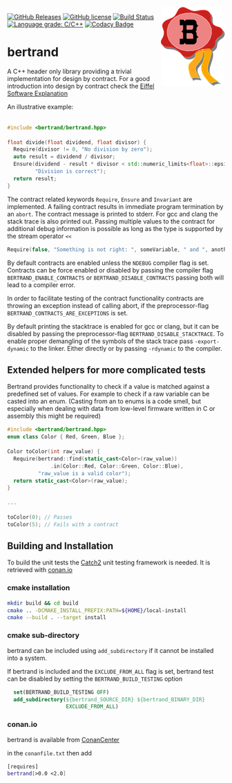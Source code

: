 <img align="right" src="bertrand_logo.png">

[![GitHub Releases](https://img.shields.io/github/release/bernedom/bertrand.svg)](https://github.com/bernedom/bertrand/releases)
[![GitHub license](https://img.shields.io/badge/license-LGPL%20v3-blue.svg)](https://raw.githubusercontent.com/bernedom/bertrand/master/LICENSE)
[![Build Status](https://github.com/bernedom/bertrand/workflows/CI/badge.svg?branch=master)](https://github.com/bernedom/bertrand/actions)
[![Language grade: C/C++](https://img.shields.io/lgtm/grade/cpp/g/bernedom/bertrand.svg?logo=lgtm&logoWidth=18)](https://lgtm.com/projects/g/bernedom/bertrand/context:cpp)
[![Codacy Badge](https://api.codacy.com/project/badge/Grade/4ed8c3ef2e794d238d289493a31d3b28)](https://www.codacy.com/manual/bernedom/bertrand?utm_source=github.com&amp;utm_medium=referral&amp;utm_content=bernedom/bertrand&amp;utm_campaign=Badge_Grade)

# bertrand
A C++ header only library providing a trivial implementation for design by contract. For a good introduction into design by contract check the [Eiffel Software Explanation](https://www.eiffel.com/values/design-by-contract/introduction/)

An illustrative example:
```cpp

#include <bertrand/bertrand.hpp>

float divide(float dividend, float divisor) {
  Require(divisor != 0, "No division by zero");
  auto result = dividend / divisor;
  Ensure(dividend - result * divisor < std::numeric_limits<float>::epsilon(),
         "Division is correct");
  return result;
}

```

The contract related keywords `Require`, `Ensure` and `Invariant` are implemented. A failing contract results in immediate program termination by an `abort`. The contract message is printed to stderr. For gcc and clang the stack trace is also printed out. Passing multiple values to the contract for additional debug information is possible as long as the type is supported by the stream operator `<<`
```cpp
Require(false, "Something is not right: ", someVariable, " and ", anotherVariable)
```

By default contracts are enabled unless the `NDEBUG` compiler flag is set. Contracts can be force enabled or disabled by passing the compiler flag `BERTRAND_ENABLE_CONTRACTS` or `BERTRAND_DISABLE_CONTRACTS` passing both will lead to a compiler error. 

In order to facilitate testing of the contract functionality contracts are throwing an exception instead of calling abort, if the preprocessor-flag `BERTRAND_CONTRACTS_ARE_EXCEPTIONS` is set. 

By default printing the stacktrace is enabled for gcc or clang, but it can be disabled by passing the preprocessor-flag `BERTRAND_DISABLE_STACKTRACE`.
To enable proper demangling of the symbols of the stack trace pass `-export-dynamic` to the linker. Either directly or by passing `-rdynamic` to the compiler.

## Extended helpers for more complicated tests

Bertrand provides functionality to check if a value is matched against a predefined set of values. For example to check if a raw variable can be casted into an enum. (Casting from an to enums is a code smell, but especially when dealing with data from low-level firmware written in C or assembly this might be required)

```cpp
#include <bertrand/bertrand.hpp>
enum class Color { Red, Green, Blue };

Color toColor(int raw_value) {
  Require(bertrand::find(static_cast<Color>(raw_value))
              .in(Color::Red, Color::Green, Color::Blue),
          "raw_value is a valid color");
  return static_cast<Color>(raw_value);
}

...

toColor(0); // Passes
toColor(5); // Fails with a contract

```

## Building and Installation

To build the unit tests the [Catch2](https://github.com/catchorg/Catch2) unit testing framework is needed. It is retrieved with [conan.io](https://conan.io/)

### cmake installation

```bash
mkdir build && cd build
cmake .. -DCMAKE_INSTALL_PREFIX:PATH=${HOME}/local-install
cmake --build . --target install
```
### cmake sub-directory

bertrand can be included using `add_subdirectory` if it cannot be installed into a system. 

If bertrand is included and the `EXCLUDE_FROM_ALL` flag is set, bertrand test can be disabled by setting the `BERTRAND_BUILD_TESTING` option
```cmake
  set(BERTRAND_BUILD_TESTING OFF)
  add_subdirectory(${bertrand_SOURCE_DIR} ${bertrand_BINARY_DIR}
                   EXCLUDE_FROM_ALL)
```

### conan.io 

bertrand is available from [ConanCenter](https://conan.io/center/)

in the `conanfile.txt` then add

```bash
[requires]
bertrand[>0.0 <2.0]
```
